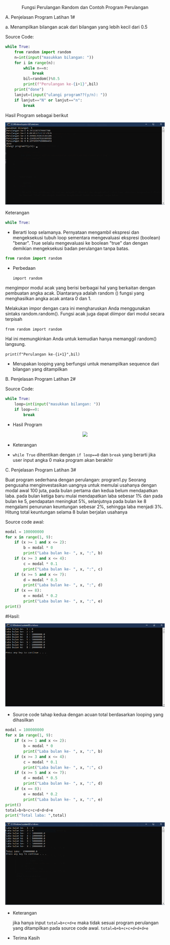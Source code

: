 <p align="center">
Fungsi Perulangan Random dan Contoh Program Perulangan
</p>
<p>

A. Penjelasan Program Latihan 1#<p>
a. Menampilkan bilangan acak dari bilangan yang lebih kecil dari 0.5<p>
Source Code:</p>

```python
while True:
    from random import random
    n=int(input("masukkan bilangan: "))
    for i in range(n):
        while n==n:
            break
        bil=random()%0.5
        print(f"Perulangan ke-{i+1}",bil)
    print("done")
    lanjut=(input("ulangi program??(y/n): "))
    if lanjut=="N" or lanjut=="n":
        break
```
Hasil Program sebagai berikut<p>

<p align="center">
<img src="https://github.com/ariandto/labpy03/blob/main/Looping/L1.png"/>
<p align="center">
</p>

Keterangan</p>

```python
while True:
```
- Berarti loop selamanya. Pernyataan mengambil ekspresi dan mengeksekusi tubuh loop sementara mengevaluasi ekspresi (boolean) "benar". True selalu mengevaluasi ke boolean "true" dan dengan demikian mengeksekusi badan perulangan tanpa batas.<p>

```python
from random import random
```

- Perbedaan<p>
```import random```<p>

mengimpor modul acak yang berisi berbagai hal yang berkaitan dengan pembuatan angka acak. Diantaranya adalah random () fungsi yang menghasilkan angka acak antara 0 dan 1.<p>
Melakukan impor dengan cara ini mengharuskan Anda menggunakan sintaks random.random(). Fungsi acak juga dapat diimpor dari modul secara terpisah<p>

```from random import random```<p>

Hal ini memungkinkan Anda untuk kemudian hanya memanggil random() langsung.<p>

```print(f"Perulangan ke-{i+1}",bil)```<p>

* Merupakan looping yang berfungsi untuk menampilkan sequence dari bilangan yang ditampilkan<p>

B. Penjelasan Program Latihan 2#<p>

Source Code:</p>

```python
while True:
    loop=int(input("masukkan bilangan: "))
    if loop==0:
        break
```
* Hasil Program<p>

<p align="center">
<img src="https://github.com/ariandto/labpy03/blob/main/Looping/L3.png"/>
<p align="center">
</p>

- Keterangan</p>

- ```while True``` dihentikan dengan ```if loop==0```  dan ```break``` yang berarti jika user input angka 0 maka program akan berakhir<p>

C. Penjelasan Program Latihan 3#<p>

Buat program sederhana dengan perulangan: ​program1.py
Seorang pengusaha menginvestasikan uangnya untuk memulai usahanya dengan
modal awal 100 juta, pada bulan pertama dan kedua belum mendapatkan laba. pada
bulan ketiga baru mulai mendapatkan laba sebesar 1% dan pada bulan ke 5,
pendapatan meningkat 5%, selanjutnya pada bulan ke 8 mengalami penurunan
keuntungan sebesar 2%, sehingga laba menjadi 3%. Hitung total keuntungan selama 8
bulan berjalan usahanya<p>

Source code awal:

```python
modal = 100000000
for x in range(1, 9):
    if (x >= 1 and x <= 2):
        b = modal * 0
        print("Laba bulan ke- ", x, ":", b)
    if (x >= 3 and x <= 4):
        c = modal * 0.1
        print("Laba bulan ke- ", x, ":", c)
    if (x >= 5 and x <= 7):
        d = modal * 0.5
        print("Laba bulan ke- ", x, ":", d)
    if (x == 8):
        e = modal * 0.2
        print("Laba bulan ke- ", x, ":", e)
print()
```

#Hasil:
<p align="center">
<img src="https://github.com/ariandto/labpy03/blob/main/Looping/LABA1.png"/>
<p align="center">
</p>

- Source code tahap kedua dengan acuan total berdasarkan looping yang dihasilkan

```python
modal = 100000000
for x in range(1, 9):
    if (x >= 1 and x <= 2):
        b = modal * 0
        print("Laba bulan ke- ", x, ":", b)
    if (x >= 3 and x <= 4):
        c = modal * 0.1
        print("Laba bulan ke- ", x, ":", c)
    if (x >= 5 and x <= 7):
        d = modal * 0.5
        print("Laba bulan ke- ", x, ":", d)
    if (x == 8):
        e = modal * 0.2
        print("Laba bulan ke- ", x, ":", e)
print()
total=b+b+c+c+d+d+d+e
print("Total laba: ",total)
```
<p align="center">
<img src="https://github.com/ariandto/labpy03/blob/main/Looping/lb1.png"/>
<p align="center">
</p>

- Keterangan</p>
jika hanya input ```total=b+c+d+e``` maka tidak sesuai program perulangan yang ditampilkan pada source code awal. ```total=b+b+c+c+d+d+d+e```

- Terima Kasih
